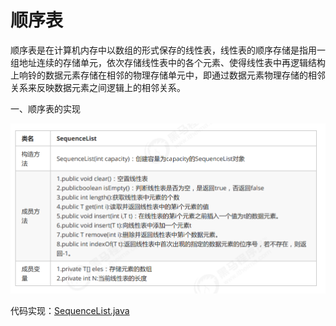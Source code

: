 # 顺序表

顺序表是在计算机内存中以数组的形式保存的线性表，线性表的顺序存储是指用一组地址连续的存储单元，依次存储线性表中的各个元素、使得线性表中再逻辑结构上响铃的数据元素存储在相邻的物理存储单元中，即通过数据元素物理存储的相邻关系来反映数据元素之间逻辑上的相邻关系。

一、顺序表的实现

![SequenceList01.png](../../images/linear/SequenceList01.png)

代码实现：[SequenceList.java](../../src/main/java/linear/SequenceList.java)
